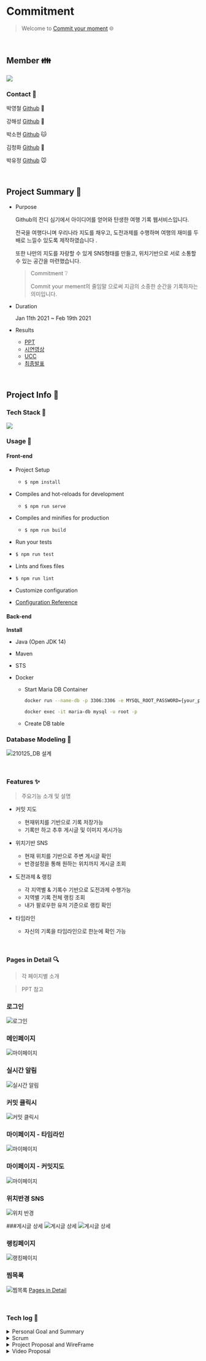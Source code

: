 # Commitment

> Welcome to [Commit your moment](http://i4a308.p.ssafy.io/) :globe_with_meridians:

<br>

## Member :family:

![](Document/Images/team.jpg)

### Contact :green_book:

박영철 [Github](https://github.com/dudcheol) 🐹

강해성 [Github](https://github.com/Haesungkang) 🐶

박소현 [Github](https://github.com/dbdtrapper) 🐱

김청화 [Github](https://github.com/cheonghwakim ) 🐯

박유정 [Github](https://github.com/ParkYooJeong/ParkYooJeong) 🐭

<br>

## Project Summary 🧭

- Purpose

  Github의 잔디 심기에서 아이디어를 얻어와 탄생한 여행 기록 웹서비스입니다.

  전국을 여행다니며 우리나라 지도를 채우고, 도전과제를 수행하며 여행의 재미를 두배로 느낄수 있도록 제작하였습니다 .

  또한 나만의 지도를 자랑할 수 있게 SNS형태를 만들고, 위치기반으로 서로 소통할 수 있는 공간을 마련했습니다. 

  > Commitment ❔
  >
  >  Commit your mement의 줄임말 으로써 지금의 소중한 순간을 기록하자는 의미입니다. 

- Duration

  Jan 11th 2021 ~ Feb 19th 2021

- Results

  - [PPT]()
  - [시연영상]()
  - [UCC]()
  - [최종발표]()

<br>

## Project Info :pushpin:

### Tech Stack 🧩

![](Document/Images/techstack.jpg)

### Usage 🎈

#### Front-end

- Project Setup

  - ```bash
    $ npm install 
    ```
  
- Compiles and hot-reloads for development

  - ```bash
    $ npm run serve
    ```
  
- Compiles and minifies for production

  - ```bash
    $ npm run build
    ```
    
  
-  Run your tests

  - ```bash
    $ npm run test
    ```

-  Lints and fixes files

  - ```bash
    $ npm run lint
    ```

-  Customize configuration

  - [Configuration Reference](https://cli.vuejs.org/config/)

#### Back-end

**Install**

- Java (Open JDK 14)

- Maven

- STS 

- Docker

  - Start Maria DB Container

    ```bash
    docker run --name-db -p 3306:3306 -e MYSQL_ROOT_PASSWORD={your_password} -d mariddb
    ```

    ```bash
    docker exec -it maria-db mysql -u root -p
    ```

  - Create DB table

### Database Modeling :link:

   ![210125_DB 설계](https://commitmentbucket.s3.ap-northeast-2.amazonaws.com/ERD.PNG)

<br>

### Features :sparkles:

> 주요기능 소개 및 설명

- 커밋 지도

  - 현재위치를 기반으로 기록 저장가능
  - 기록만 하고 추후 게시글 및 이미지 게시가능

- 위치기반 SNS

  - 현재 위치를 기반으로 주변 게시글 확인 
  - 반경설정을 통해 원하는 위치까지 게시글 조회 

- 도전과제 & 랭킹

  - 각 지역별 & 기록수 기반으로 도전과제 수행가능 
  - 지역별 기록 전체 랭킹 조회
  - 내가 팔로우한 유저 기준으로 랭킹 확인 

- 타임라인

  - 자신의 기록을 타임라인으로 한눈에 확인 가능

    

<br>

### Pages in Detail :mag:

> 각 페이지별 소개

> PPT 참고
### 로그인 
![로그인](https://commitmentbucket.s3.ap-northeast-2.amazonaws.com/%ED%99%94%EB%A9%B4%EC%BA%A1%EC%B2%98/%EB%A1%9C%EA%B7%B8%EC%9D%B8.PNG)

### 메인페이지
![마이페이지](https://commitmentbucket.s3.ap-northeast-2.amazonaws.com/%ED%99%94%EB%A9%B4%EC%BA%A1%EC%B2%98/%EB%A9%94%EC%9D%B8%ED%99%94%EB%A9%B4.PNG)

### 실시간 알림
![실시간 알림](https://commitmentbucket.s3.ap-northeast-2.amazonaws.com/%ED%99%94%EB%A9%B4%EC%BA%A1%EC%B2%98/%EC%95%8C%EB%A6%BC.PNG)

### 커밋 클릭시
![커밋 클릭시](https://commitmentbucket.s3.ap-northeast-2.amazonaws.com/%ED%99%94%EB%A9%B4%EC%BA%A1%EC%B2%98/%EC%BB%A4%EB%B0%8B.PNG)

### 마이페이지 - 타임라인
![마이페이지](https://commitmentbucket.s3.ap-northeast-2.amazonaws.com/%ED%99%94%EB%A9%B4%EC%BA%A1%EC%B2%98/%ED%83%80%EC%9E%84%EB%9D%BC%EC%9D%B8.PNG)

### 마이페이지 - 커밋지도
![마이페이지](https://commitmentbucket.s3.ap-northeast-2.amazonaws.com/%ED%99%94%EB%A9%B4%EC%BA%A1%EC%B2%98/%EB%A7%88%EC%9D%B4%ED%8E%98%EC%9D%B4%EC%A7%80.PNG)

### 위치반경 SNS
![위치 반경](https://commitmentbucket.s3.ap-northeast-2.amazonaws.com/%ED%99%94%EB%A9%B4%EC%BA%A1%EC%B2%98/%EC%9C%84%EC%B9%98%EB%B0%98%EA%B2%BDsns.PNG)

###게시글 상세
![게시글 상세](https://commitmentbucket.s3.ap-northeast-2.amazonaws.com/%ED%99%94%EB%A9%B4%EC%BA%A1%EC%B2%98/%EA%B2%8C%EC%8B%9C%EA%B8%80+%EC%83%81%EC%84%B81.PNG)
![게시글 상세](https://commitmentbucket.s3.ap-northeast-2.amazonaws.com/%ED%99%94%EB%A9%B4%EC%BA%A1%EC%B2%98/%EA%B2%8C%EC%8B%9C%EA%B8%80+%EC%83%81%EC%84%B82.PNG)

### 랭킹페이지
![랭킹페이지](https://commitmentbucket.s3.ap-northeast-2.amazonaws.com/%ED%99%94%EB%A9%B4%EC%BA%A1%EC%B2%98/%EB%9E%AD%ED%82%B9.PNG)

### 찜목록
![찜목록](https://commitmentbucket.s3.ap-northeast-2.amazonaws.com/%ED%99%94%EB%A9%B4%EC%BA%A1%EC%B2%98/%EC%B0%9C%EB%AA%A9%EB%A1%9D.PNG)
[Pages in Detail ](Document/Page_Details/Page_Details.md)

<br>

### Tech log :bookmark:

<details>
<summary>Personal Goal and Summary</summary>
    <ul>
        <a href="Document/Tech_Log/Personal_Goal/Personal_Goal.md"><li>개인목표정리</li></a>
        <a href="Document/Tech_Log/Personal_Goal/Develop_Summary_YoungChul.md"><li>박영철 개발일지</li></a>
        <a href="Document/Tech_Log/Personal_Goal/Develop_Summary_HaeSung.md"><li>강해성 개발일지</li></a>
        <a href="Document/Tech_Log/Personal_Goal/Develop_Summary_SoHyun.md"><li>박소현 개발일지</li></a>
        <a href="Document/Tech_Log/Personal_Goal/Develop_Summary_ChungHwa.md"><li>김청화 개발일지</li></a>
        <a href="Document/Tech_Log/Personal_Goal/Develop_Summary_YooJeong.md"><li>박유정 개발일지</li></a>
    </ul>
</details>
<details>
<summary>Scrum</summary>
    <ul>
        <a href="Document/Tech_Log/Scrum/1월4주차_회의록.md"><li>1월 4주차</li></a>
        <a href="Document/Tech_Log/Scrum/1월5주차_회의록.md"><li>1월 5주차</li></a>
    <a href="Document/Tech_Log/Scrum/2월1주차_회의록.md"><li>2월 1주차</li></a>
        <a href="Document/Tech_Log/Scrum/2월2주차_회의록.md"><li>2월 2주차</li></a>
        <a href="Document/Tech_Log/Scrum/2월3주차_회의록.md"><li>2월 3주차</li></a>
    </ul>
</details>
<details>
<summary>Project Proposal and WireFrame</summary>
    <ul>
        <a href="Document/Tech_Log/Project_Proposal/Project_Proposal.md"><li>프로젝트 기획안</li></a>
    <a href="https://www.figma.com/file/D5d31VoT1Q3PfwKHgMWRkX/SSAFY-project-1"><li>와이어프레임</li></a>
    </ul>
</details>
<details>
<summary>Video Proposal</summary>
    <ul>
        <a href="Document/Tech_Log/Video/Video_Proposal.md"><li>영상기획안</li></a>
    </ul>
    <ul>
        <a href="Document/PPT/3반_8조_공통프로젝트_최종발표.pdf"><li>PPT</li></a>
    </ul>
</details>



